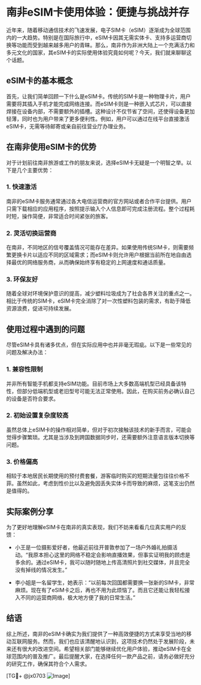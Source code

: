 # 南非eSIM卡使用体验：便捷与挑战并存

近年来，随着移动通信技术的飞速发展，电子SIM卡（eSIM）逐渐成为全球范围内的一大趋势。特别是在国际旅行中，eSIM卡因其无需实体卡、支持多运营商切换等功能而受到越来越多用户的青睐。那么，南非作为非洲大陆上一个充满活力和多元文化的国家，其eSIM卡的实际使用体验究竟如何呢？今天，我们就来聊聊这个话题。

## eSIM卡的基本概念

首先，让我们简单回顾一下什么是eSIM卡。传统的SIM卡是一种物理卡片，用户需要将其插入手机才能完成网络连接。而eSIM卡则是一种嵌入式芯片，可以直接焊接在设备内部，不需要额外的插槽。这种设计不仅节省了空间，还使得设备更加轻薄，同时也为用户带来了更多便利性。例如，用户可以通过在线平台直接激活eSIM卡，无需等待邮寄或亲自前往营业厅办理业务。

## 在南非使用eSIM卡的优势

对于计划前往南非旅游或工作的朋友来说，选择eSIM卡无疑是一个明智之举。以下是几个主要优势：

### 1. **快速激活**
   南非的eSIM卡服务通常通过各大电信运营商的官方网站或者合作平台提供。用户只需下载相应的应用程序，按照提示输入个人信息即可完成注册流程。整个过程耗时短，操作简便，非常适合时间紧张的旅客。

### 2. **灵活切换运营商**
   在南非，不同地区的信号覆盖情况可能存在差异。如果使用传统SIM卡，则需要频繁更换卡片以适应不同的区域需求；而eSIM卡则允许用户根据当前所在地自由选择最优的网络服务商，从而确保始终享有稳定的上网速度和通话质量。

### 3. **环保友好**
   随着全球对环境保护意识的提高，减少塑料垃圾成为了社会各界关注的重点之一。相比于传统的SIM卡，eSIM卡完全消除了对一次性塑料包装的需求，有助于降低资源浪费，促进可持续发展。

## 使用过程中遇到的问题

尽管eSIM卡具有诸多优点，但在实际应用中也并非毫无瑕疵。以下是一些常见的问题及解决办法：

### 1. **兼容性限制**
   并非所有智能手机都支持eSIM功能。目前市场上大多数高端机型已经具备该特性，但部分低端机型或老旧型号可能无法正常使用。因此，在购买前务必确认自己的设备是否符合要求。

### 2. **初始设置复杂度较高**
   虽然总体上eSIM卡的操作相对简单，但对于初次接触该技术的新手而言，可能会觉得步骤繁琐。尤其是当涉及到跨国数据同步时，还需要额外注意语言版本切换等问题。

### 3. **价格偏高**
   相较于本地居民长期使用的预付费套餐，游客临时购买的短期流量包往往价格不菲。虽然如此，考虑到性价比以及避免因丢失实体卡而导致的麻烦，这笔支出仍然是值得的。

## 实际案例分享

为了更好地理解eSIM卡在南非的真实表现，我们不妨来看看几位真实用户的反馈：

- 小王是一位摄影爱好者，他最近前往开普敦参加了一场户外婚礼拍摄活动。“我原本担心这里的网络不稳定会影响直播效果，但事实证明我的顾虑是多余的。通过eSIM卡，我可以随时随地上传高清照片到社交媒体，并且完全没有掉线的情况发生。”
  
- 李小姐是一名留学生，她表示：“以前每次回国都需要换一张新的SIM卡，非常麻烦。现在有了eSIM卡之后，再也不用为此烦恼了。而且它还能让我轻松接入不同的运营商网络，极大地方便了我的日常生活。”

## 结语

综上所述，南非的eSIM卡确实为我们提供了一种高效便捷的方式来享受当地的移动互联网服务。然而，我们也应该清醒地认识到，这项技术仍然处于发展阶段，未来还有很大的改进空间。希望相关部门能够继续优化用户体验，推动eSIM卡在全球范围内的普及推广。最后提醒大家，在选择任何一款产品之前，请务必做好充分的研究工作，确保其符合个人需求。

[TG💪+ @jx0703 ![Image](https://github.com/user-attachments/assets/dbca1d08-cadb-493c-b0ec-ad6f7a83f270)]
